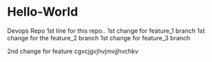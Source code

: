 # Hello-World
Devops Repo
1st line for this repo..
1st change for feature_1 branch
1st change for the feature_2 branch
1st change for feature_3 branch

2nd change for feature
cgvcjgvjhvjmvjjhvchkv